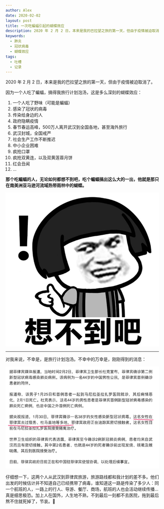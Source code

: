 ```yaml
---
author: Alex
date: 2020-02-02
layout: post
title: 一次吃蝙蝠引起的蝴蝶效应
description: 2020 年 2 月 2 日，本来是我的巴拉望之旅的第一天，但由于疫情被迫取消了。
keywords: 
  - 肺炎
  - 冠状病毒
  - 蝴蝶效应
tags: 
  - 吐槽
  - 记录
---
```


2020 年 2 月 2 日，本来是我的巴拉望之旅的第一天，但由于疫情被迫取消了。

因为一个人吃了蝙蝠，搞得我旅行计划泡汤，这是多么深刻的蝴蝶效应：

1. 一个人吃了野味（可能是蝙蝠）
2. 感染了冠状的病毒
3. 传染给身边的人
4. 政府隐瞒疫情
5. 春节春运高峰，500万人离开武汉到全国各地，甚至海外旅行
6. 武汉封城，全国戒严
7. 社会生产工作不断推迟
8. 中小企业困难
9. 疯抢口罩
10. 疯抢双黄连，以及双黄莲蓉月饼
11. 红会丑闻
12. ...

**那个吃蝙蝠的人，无论如何都想不到吧，吃个蝙蝠搞出这么大的一出，他就是那只在南美洲亚马逊河流域热带雨林中的蝴蝶。**

![想不到](../../assets/stickers/xiangbudao.jpg)

----

对我来说，不幸是，是旅行计划泡汤。不幸中的万幸是，刚刚得到的消息：

![疫情2](../../assets/images/2020-02-02/virus2.jpg)

仔细想一下，这两个人从武汉到菲律宾旅游，旅游路线都和我计划的差不多。他们出发的时候估计并不知道自己已经携带了病毒，谁知道这一路是传染了多少人：同一个航班的人，一路上的行人、导游、餐厅、商场，航班的人也会活动继续传播...真是细思极恐。加上人在国外，人生地不熟，不到最后一刻都不去医院，拖到最后熬不住就死掉了，节哀。🙏

